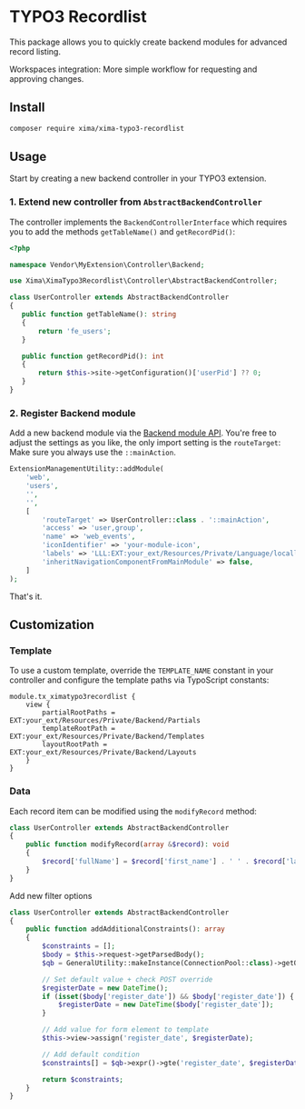 # TYPO3 Recordlist

This package allows you to quickly create backend modules for advanced record listing.

Workspaces integration: More simple workflow for requesting and approving changes.

## Install

```bash
composer require xima/xima-typo3-recordlist
```

## Usage

Start by creating a new backend controller in your TYPO3 extension.

### 1. Extend new controller from `AbstractBackendController`

The controller implements the `BackendControllerInterface` which requires you to add the
methods `getTableName()` and `getRecordPid()`:

```php
<?php

namespace Vendor\MyExtension\Controller\Backend;

use Xima\XimaTypo3Recordlist\Controller\AbstractBackendController;

class UserController extends AbstractBackendController
{
   public function getTableName(): string
   {
       return 'fe_users';
   }

   public function getRecordPid(): int
   {
       return $this->site->getConfiguration()['userPid'] ?? 0;
   }
}
```

### 2. Register Backend module

Add a new backend module via
the [Backend module API](https://docs.typo3.org/m/typo3/reference-coreapi/11.5/en-us/ExtensionArchitecture/HowTo/BackendModule/BackendModulesWithoutExtbase/BackendModuleApiWithoutExtbase.html).
You're free to adjust the settings as you like, the only import setting is the `routeTarget`: Make sure you always use
the `::mainAction`.

```php
ExtensionManagementUtility::addModule(
    'web',
    'users',
    '',
    '',
    [
        'routeTarget' => UserController::class . '::mainAction',
        'access' => 'user,group',
        'name' => 'web_events',
        'iconIdentifier' => 'your-module-icon',
        'labels' => 'LLL:EXT:your_ext/Resources/Private/Language/locallang_mod.xlf',
        'inheritNavigationComponentFromMainModule' => false,
    ]
);
```

That's it.

## Customization

### Template

To use a custom template, override the `TEMPLATE_NAME` constant in your controller and configure the template paths via
TypoScript constants:

```typo3_typoscript
module.tx_ximatypo3recordlist {
    view {
        partialRootPaths = EXT:your_ext/Resources/Private/Backend/Partials
        templateRootPath = EXT:your_ext/Resources/Private/Backend/Templates
        layoutRootPath = EXT:your_ext/Resources/Private/Backend/Layouts
    }
}
```

### Data

Each record item can be modified using the `modifyRecord` method:

```php
class UserController extends AbstractBackendController
{
    public function modifyRecord(array &$record): void
    {
        $record['fullName'] = $record['first_name'] . ' ' . $record['last_name'];
    }
}
```

Add new filter options

```php
class UserController extends AbstractBackendController
{
    public function addAdditionalConstraints(): array
    {
        $constraints = [];
        $body = $this->request->getParsedBody();
        $qb = GeneralUtility::makeInstance(ConnectionPool::class)->getQueryBuilderForTable('fe_users');

        // Set default value + check POST override
        $registerDate = new DateTime();
        if (isset($body['register_date']) && $body['register_date']) {
            $registerDate = new DateTime($body['register_date']);
        }

        // Add value for form element to template
        $this->view->assign('register_date', $registerDate);

        // Add default condition
        $constraints[] = $qb->expr()->gte('register_date', $registerDate->getTimestamp());

        return $constraints;
    }
}
```
